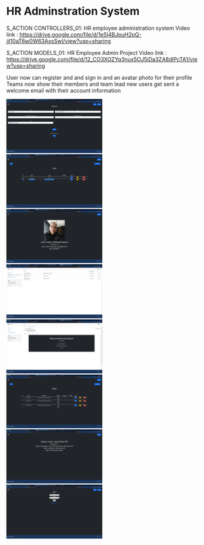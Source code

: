 # HR Adminstration System


S_ACTION CONTROLLERS_01: HR employee administration system
Video link : https://drive.google.com/file/d/1e5I4BJpuH2pQ-jjl10aT6w0W63AxsSwl/view?usp=sharing

 S_ACTION MODELS_01: HR Employee Admin Project
 Video link : https://drive.google.com/file/d/12_CO3XOZYq3nux5OJ5iDa3ZA8dlPcTA1/view?usp=sharing

 User now can register and and sign in and an avatar photo for their profile
 Teams now show their members and team lead
 new users get sent a welcome email with their account information

<img src="https://github.com/toushi100/HR/blob/development/Screenshots/Screenshot from 2022-02-22 13-27-39.png" width=50%/>
<img src="https://github.com/toushi100/HR/blob/development/Screenshots/Screenshot from 2022-02-22 13-27-56.png" width=50%/>
<img src="https://github.com/toushi100/HR/blob/development/Screenshots/Screenshot from 2022-02-22 13-28-28.png" width=50%/>
<img src="https://github.com/toushi100/HR/blob/development/Screenshots/Screenshot from 2022-02-22 13-28-47.png" width=50%/>
<img src="https://github.com/toushi100/HR/blob/development/Screenshots/Screenshot from 2022-02-22 13-28-50.png" width=50%/>
<img src="https://github.com/toushi100/HR/blob/development/Screenshots/Screenshot from 2022-02-22 13-29-19.png" width=50%/>
<img src="https://github.com/toushi100/HR/blob/development/Screenshots/Screenshot from 2022-02-22 13-29-33.png" width=50%/>
<img src="https://github.com/toushi100/HR/blob/development/Screenshots/Screenshot from 2022-02-22 13-30-36.png" width=50%/>
